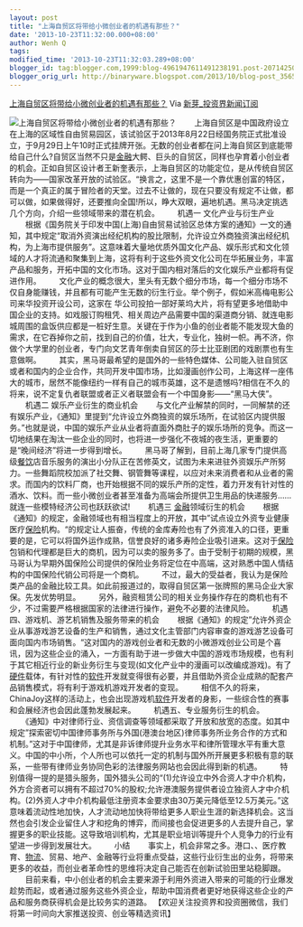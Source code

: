 ```yaml
---
layout: post
title: "上海自贸区将带给小微创业者的机遇有那些？"
date: '2013-10-23T11:32:00.000+08:00'
author: Wenh Q
tags:
modified_time: '2013-10-23T11:32:03.289+08:00'
blogger_id: tag:blogger.com,1999:blog-4961947611491238191.post-2071425097140035698
blogger_orig_url: http://binaryware.blogspot.com/2013/10/blog-post_3565.html
---
```

[上海自贸区将带给小微创业者的机遇有那些？](http://news.pedaily.cn/newseed/201310/20131023356112.shtml)
Via [新芽_投资界新闻订阅](http://www.pedaily.cn/)

![上海自贸区将带给小微创业者的机遇有那些？](http://pic.pedaily.cn/201310/20131023@28841.jpg)
　　上海自贸区是中国政府设立在上海的区域性自由贸易园区，该试验区于2013年8月22日经国务院正式批准设立，于9月29日上午10时正式挂牌开张。无数的创业者都在问上海自贸区到底能带给自己什么?自贸区当然不只是[金融](http://news.pedaily.cn/industry/%E9%87%91%E8%9E%8D/)大鳄、巨头的自贸区，同样也孕育着小创业者的机会。正如自贸区设计者王新奎表示，上海自贸区的功能定位，是从传统自贸区转向为——国家改革开放的试验区。“换言之，这里不是一个靠优惠创富的特区，而是一个真正的属于冒险者的天堂。过去不让做的，现在只要没有规定不让做，都可以做，如果做得好，还要推向全国!所以，睁大双眼，遍地机遇。黑马决定挑选几个方向，介绍一些领域带来的潜在机会。
　　机遇一 文化产业与衍生产业
　　根据《国务院关于印发中国(上海)自由贸易试验区总体方案的通知》一文的通知，其中规定“取消外资演出经纪机构的股比限制，允许设立外商独资演出经纪机构，为上海市提供服务”。这意味着大量地优质外国文化产品、娱乐形式和文化领域的人才将流通和聚集到上海，这将有利于这些外资文化公司在华拓展业务，丰富产品和服务，开拓中国的文化市场。这对于国内相对落后的文化娱乐产业都将有促进作用。
　　文化产业的概念很大，里头有无数个细分市场，每一个细分市场不仅自身能赚钱，并且都有可能产生无数的衍生行业。举个例子，假如米高梅电影公司来华投资开设公司，这家在
华公司投拍一部好莱坞大片，将有望更多地借助中国企业的支持。如戏服订购租凭、相关周边产品需要中国的渠道商分销、就连电影城周围的盒饭供应都是一桩好生意。关键在于作为小鱼的创业者能不能发现大鱼的需求，在它吞掉你之前，找到自己的价值，壮大，专业化，独树一帜。再不济，你做个大学里的创业者，专门向文艺青年倒卖自贸区的莎士比亚剧团的戏剧票也有生意做啊。
　　其实，黑马哥最希望的是国外的一些特色媒体、公司能入驻自贸区或者和国内的企业合作，共同开发中国市场，比如漫画创作公司，上海这样一座伟大的城市，居然不能像纽约一样有自己的城市英雄，这不是遗憾吗?相信在不久的将来，说不定复仇者联盟或者正义者联盟会有一个中国身影——“黑马大侠”。
　　机遇二 娱乐产业衍生的商业机会
　　与文化产业解禁的同时，一同解禁的还有娱乐产业，《通知》里提到“允许设立外商独资的娱乐场所，在试验区内提供服务。”也就是说，中国的娱乐产业从业者将直面外商肚子的娱乐场所的竞争。而这一切地结果在淘汰一些企业的同时，也将进一步强化不夜城的夜生活，更重要的是“晚间经济”将进一步得到增长。
　　黑马哥了解到，目前上海几家专门提供高级[餐饮](http://news.pedaily.cn/industry/%E9%A4%90%E9%A5%AE/)店音乐服务的演出小分队正在苦修英文，试图为未来进驻外资娱乐产所努力。一些舞蹈院校加派了社交舞、钢管舞等课程，以应对未来消费者和从业者的需求。而国内的饮料厂商，也开始根据不同的娱乐产所的定性，着力开发有针对性的酒水、饮料。而一些小微创业者甚至准备为高端会所提供卫生用品的快递服务……就连一些模特经济公司也跃跃欲试!
　　机遇三 [金融](http://news.pedaily.cn/industry/%E9%87%91%E8%9E%8D/)领域衍生的机会
　　根据《通知》的规定，金融领域也有相当程度上的开放，其中”试点设立外资专业健康医疗[保险](http://news.pedaily.cn/industry/%E4%BF%9D%E9%99%A9/)机构。“的规定让人振奋，传统的金库寿险也有了外资准入的口径，更重要的是，它可以将国外运作成熟，信誉良好的诸多寿险企业吸引进来。这对于[保险](http://news.pedaily.cn/industry/%E4%BF%9D%E9%99%A9/)包销和代理都是巨大的商机，因为可以卖的服务多了。由于受制于初期的规模，黑马哥认为早期外国保险公司提供的保险业务将定位在中高端，这对熟悉中国人情结构的中国保险代销公司将是一个商机。
　　不过，最大的受益者，我认为是保险类产品的金融比较工具。如此前报道过的，取得自贸区第一张牌照的黑马企业大家保。先发优势明显。
　　另外，融资租赁公司的相关业务操作存在的商机也有不少，不过需要严格根据国家的法律进行操作，避免不必要的法律风险。
　　机遇四、游戏机、游艺机销售及服务带来的机会
　　根据《通知》的规定”允许外资企业从事游戏游艺设备的生产和销售，通过文化主管部门内容审查的游戏游艺设备可面向国内市场销售。“这对国内的游戏创业者和无数的小微游戏创业公司是个喜讯，因为这些企业的涌入，一方面有助于进一步做大中国的游戏市场规模，也有利于其它相近行业的新业务衍生与变现(如文化产业中的漫画可以改编成游戏)。有了[硬件](http://news.pedaily.cn/industry/%E7%A1%AC%E4%BB%B6/)载体，有针对性的[软件](http://news.pedaily.cn/industry/%E8%BD%AF%E4%BB%B6/)开发就变得很有必要，并且借助外资企业成熟的配套产品销售模式，将有利于游戏机游戏开发者的变现。
　　相信不久的将来，ChinaJoy这样的活动上，也会出现游戏机[软件](http://news.pedaily.cn/industry/%E8%BD%AF%E4%BB%B6/)开发者的身影，一些综合性的赛事和会展经济也会因此蓬勃发展起来。
　　机遇五、专业服务衍生的机会。
　　《通知》中对律师行业、资信调查等领域都采取了开放和放宽的态度。如其中规定”探索密切中国律师事务所与外国(港澳台地区)律师事务所业务合作的方式和机制。”这对于中国律师，尤其是非诉律师提升业务水平和律所管理水平有重大意义。中国的中小所，个人所也可以依托一定的机制与国外所开展更多积极有意的联系，一些带有律师业务协同色彩的法律服务网站也会因此得到新的机遇。
　　特别值得一提的是猎头服务，国外猎头公司的“(1)允许设立中外合资人才中介机构，外方合资者可以拥有不超过70%的股权;允许港澳服务提供者设立独资人才中介机构。(2)外资人才中介机构最低注册资本金要求由30万美元降低至12.5万美元。”这意味着流动性地加快，人才流动地加快将带给更多人职业生涯的新选择机会。这当然也会引发企业留住人才和挖角的博弈，而间接也会促进更多的人去提升自己，掌握更多的职业技能。这导致培训机构，尤其是职业培训等提升个人竞争力的行业有望进一步得到发展壮大。
　　小结
　　事实上，机会非常之多。港口、、医疗教育、[物流](http://news.pedaily.cn/industry/%E7%89%A9%E6%B5%81/)、贸易、地产、金融等行业将重点受益，这些行业衍生出的业务，将带来更多的收益，而创业者革命性的思维将决定自己能否在创新试验田里站稳脚跟。
　　目前来看，中小创业者的机会主要来源于利用外资进入带来的可能的行业爆发趁势而起，或者通过服务这些外资企业，帮助中国消费者更好地获得这些企业的产品和服务商获得机会是比较务实的道路。
【欢迎关注投资界和投资圈微信，我们将第一时间向大家推送投资、创业等精选资讯】
